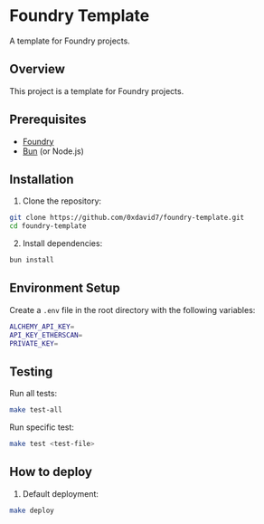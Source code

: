 # Foundry Template

A template for Foundry projects.

## Overview

This project is a template for Foundry projects.

## Prerequisites

- [Foundry](https://book.getfoundry.sh/getting-started/installation)
- [Bun](https://bun.sh/) (or Node.js)

## Installation

1. Clone the repository:

```sh
git clone https://github.com/0xdavid7/foundry-template.git
cd foundry-template
```

2. Install dependencies:

```sh
bun install
```

## Environment Setup

Create a `.env` file in the root directory with the following variables:

```sh
ALCHEMY_API_KEY=
API_KEY_ETHERSCAN=
PRIVATE_KEY=
```

## Testing

Run all tests:

```sh
make test-all
```

Run specific test:

```sh
make test <test-file>
```

## How to deploy

1. Default deployment:

```sh
make deploy
```
